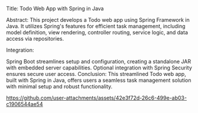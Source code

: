 Title: Todo Web App with Spring in Java

Abstract:
This project develops a Todo web app using Spring Framework in Java. It utilizes Spring's features for efficient task management, including model definition, view rendering, controller routing, service logic, and data access via repositories.

Integration:

Spring Boot streamlines setup and configuration, creating a standalone JAR with embedded server capabilities.
Optional integration with Spring Security ensures secure user access.
Conclusion:
This streamlined Todo web app, built with Spring in Java, offers users a seamless task management solution with minimal setup and robust functionality.






https://github.com/user-attachments/assets/42e3f72d-26c6-499e-ab03-c1906544ae54


